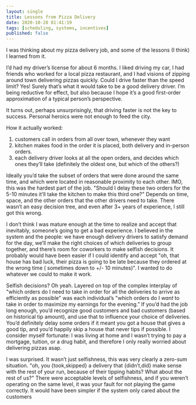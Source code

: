 ```yaml
---
layout: single
title: Lessons from Pizza Delivery
date: 2020-10-28 01:41:19
tags: [scheduling, systems, incentives]
published: false
---
```


I was thinking about my pizza delivery job, and some of the lessons (I think) I learned from it.

I’d had my driver’s license for about 6 months. I liked driving my car, I had friends who worked for a local pizza restaurant, and I had visions of zipping around town delivering pizzas quickly. Could I drive faster than the speed limit? Yes! Surely that’s what it would take to be a good delivery driver. I’m being reductive for effect, but also because I hope it’s a good first-order approximation of a typical person’s perspective.

It turns out, perhaps unsurprisingly, that driving faster is not the key to success. Personal heroics were not enough to feed the city.

How it actually worked:

1. customers call in orders from all over town, whenever they want
2. kitchen makes food in the order it is placed, both delivery and in-person orders.
3. each delivery driver looks at all the open orders, and decides which ones they’ll take (definitely the oldest one, but which of the others?)

Ideally you’d take the subset of orders that were done around the same time, and which were located in reasonable proximity to each other. IMO, this was the hardest part of the job. "Should I delay these two orders for the 5-10 minutes it’ll take the kitchen to make this third one?" Depends on time, space, and the other orders that the other drivers need to take. There wasn’t an easy decision tree, and even after 3+ years of experience, I still got this wrong.

I don’t think I was mature enough at the time to realize and accept that inevitably, someone’s going to get a bad experience. I believed in the system and the people: we have enough delivery drivers to satisfy demand for the day, we’ll make the right choices of which deliveries to group together, and there’s room for coworkers to make selfish decisions. It probably would have been easier if I could identify and accept "oh, that house has bad luck, their pizza is  going to be late because they ordered at the wrong time ( sometimes down to +/- 10 minutes)". I wanted to do whatever we could to make it work.

Selfish decisions? Oh yeah. Layered on top of the complex interplay of "which orders do I need to take in order for all the deliveries to arrive as efficiently as possible" was each individual’s "which orders do I *want* to take in order to maximize my earnings for the evening.” If you’d had the job long enough, you’d recognize good customers and bad customers (based on historical tip amount), and use that to influence your choice of deliveries. You’d definitely delay some orders if it meant you got a house that gives a good tip, and you’d happily skip a house that never tips if possible. I consider myself fortunate: I was living at home and I wasn’t trying to pay a mortgage, tuition, or a drug habit, and therefore I only really worried about delivering pizzas asap.

I was surprised. It wasn’t just selfishness, this was very clearly a zero-sum situation. "oh, you {took,skipped} a delivery that {didn’t,did} make sense with the rest of your run, because of their tipping habits? What about the rest of us?" There were acceptable levels of selfishness, and if you weren’t operating on the same level, it was your fault for not playing the game correctly. It would have been simpler if the system only cared about the customers


